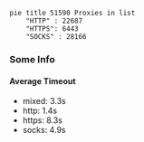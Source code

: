 
```mermaid
pie title 51590 Proxies in list
    "HTTP" : 22687
    "HTTPS": 6443
    "SOCKS" : 28166
```

### Some Info
#### Average Timeout

- mixed: 3.3s
- http: 1.4s
- https: 8.3s
- socks: 4.9s